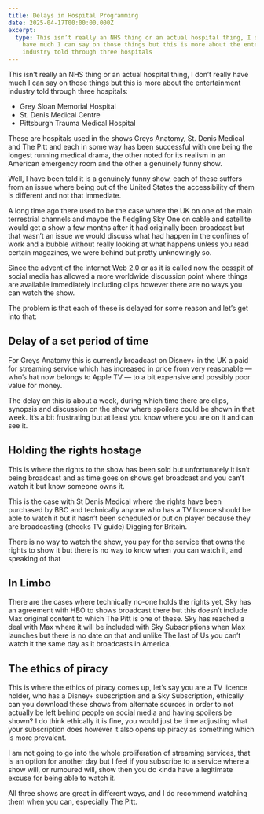 ```yaml
---
title: Delays in Hospital Programming
date: 2025-04-17T00:00:00.000Z
excerpt:
  type: This isn’t really an NHS thing or an actual hospital thing, I don’t really
    have much I can say on those things but this is more about the entertainment
    industry told through three hospitals
---
```


This isn’t really an NHS thing or an actual hospital thing, I don’t really have much I can say on those things but this is more about the entertainment industry told through three hospitals:

- Grey Sloan Memorial Hospital
- St. Denis Medical Centre
- Pittsburgh Trauma Medical Hospital

These are hospitals used in the shows Greys Anatomy, St. Denis Medical and The Pitt and each in some way has been successful with one being the longest running medical drama, the other noted for its realism in an American emergency room and the other a genuinely funny show.

Well, I have been told it is a genuinely funny show, each of these suffers from an issue where being out of the United States the accessibility of them is different and not that immediate.

A long time ago there used to be the case where the UK on one of the main terrestrial channels and maybe the fledgling Sky One on cable and satellite would get a show a few months after it had originally been broadcast but that wasn’t an issue we would discuss what had happen in the confines of work and a bubble without really looking at what happens unless you read certain magazines, we were behind but pretty unknowingly so.

Since the advent of the internet Web 2.0 or as it is called now the cesspit of social media has allowed a more worldwide discussion point where things are available immediately including clips however there are no ways you can watch the show.

The problem is that each of these is delayed for some reason and let’s get into that:

## Delay of a set period of time

For Greys Anatomy this is currently broadcast on Disney+ in the UK a paid for streaming service which has increased in price from very reasonable — who’s hat now belongs to Apple TV — to a bit expensive and possibly poor value for money.

The delay on this is about a week, during which time there are clips, synopsis and discussion on the show where spoilers could be shown in that week. It’s a bit frustrating but at least you know where you are on it and can see it.

## Holding the rights hostage

This is where the rights to the show has been sold but unfortunately it isn’t being broadcast and as time goes on shows get broadcast and you can’t watch it but know someone owns it.

This is the case with St Denis Medical where the rights have been purchased by BBC and technically anyone who has a TV licence should be able to watch it but it hasn’t been scheduled or put on player because they are broadcasting (checks TV guide) Digging for Britain.

There is no way to watch the show, you pay for the service that owns the rights to show it but there is no way to know when you can watch it, and speaking of that

## In Limbo

There are the cases where technically no-one holds the rights yet, Sky has an agreement with HBO to shows broadcast there but this doesn’t include Max original content to which The Pitt is one of these. Sky has reached a deal with Max where it will be included with Sky Subscriptions when Max launches but there is no date on that and unlike The last of Us you can’t watch it the same day as it broadcasts in America.

## The ethics of piracy

This is where the ethics of piracy comes up, let’s say you are a TV licence holder, who has a Disney+ subscription and a Sky Subscription, ethically can you download these shows from alternate sources in order to not actually be left behind people on social media and having spoilers be shown? I do think ethically it is fine, you would just be time adjusting what your subscription does however it also opens up piracy as something which is more prevalent.

I am not going to go into the whole proliferation of streaming services, that is an option for another day but I feel if you subscribe to a service where a show will, or rumoured will, show then you do kinda have a legitimate excuse for being able to watch it.

All three shows are great in different ways, and I do recommend watching them when you can, especially The Pitt.
